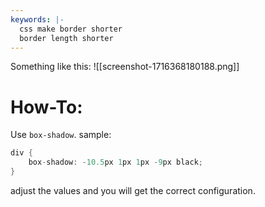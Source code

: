 ```yaml
---
keywords: |-
  css make border shorter
  border length shorter
---
```

Something like this:
![[screenshot-1716368180188.png]]
# How-To:
Use `box-shadow`.
sample:
```c#
div {
    box-shadow: -10.5px 1px 1px -9px black;
}
```
adjust the values and you will get the correct configuration.
